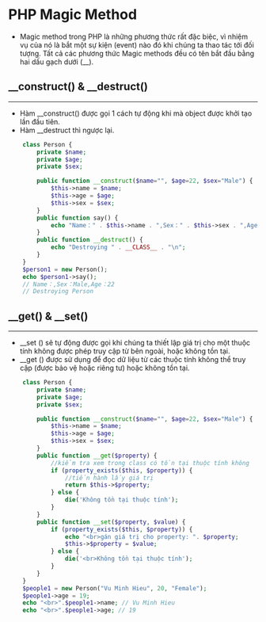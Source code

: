 PHP Magic Method
================

* Magic method trong PHP là những phương thức rất đặc biệc, vì nhiệm vụ của nó là bắt một sự kiện (event) nào đó khi chúng ta thao tác tới đối tượng. Tất cả các phương thức Magic methods đều có tên bắt đầu bằng hai dấu gạch dưới (__).

## __construct() & __destruct()
-------------

- Hàm __construct() được gọi 1 cách tự động khi mà object được khởi tạo lần đầu tiên.
- Hàm __destruct thì ngược lại.
```php
    class Person {
        private $name;
        private $age;
        private $sex;

        public function __construct($name="", $age=22, $sex="Male") {
            $this->name = $name;
            $this->age = $age;
            $this->sex = $sex;
        }
        public function say() {
            echo "Name：" . $this->name . ",Sex：" . $this->sex . ",Age：" . $this->age;
        }
        public function __destruct() {
            echo "Destroying " . __CLASS__ . "\n";
        }
    }
    $person1 = new Person();
    echo $person1->say();
    // Name：,Sex：Male,Age：22
    // Destroying Person
```
## __get() & __set()
-------------
- __set () sẽ tự động được gọi khi chúng ta thiết lập giá trị cho một thuộc tính không được phép truy cập từ bên ngoài, hoặc không tồn tại.
- __get () được sử dụng để đọc dữ liệu từ các thuộc tính không thể truy cập (được bảo vệ hoặc riêng tư) hoặc không tồn tại.
```php
    class Person {
        private $name;
        private $age;
        private $sex;

        public function __construct($name="", $age=22, $sex="Male") {
            $this->name = $name;
            $this->age = $age;
            $this->sex = $sex;
        }
        public function __get($property) {
            //kiểm tra xem trong class có tồn tại thuộc tính không
            if (property_exists($this, $property)) {
                //tiến hành lấy giá trị
                return $this->$property;
            } else {
                die('Không tồn tại thuộc tính');
            }
        }
        public function __set($property, $value) {
            if (property_exists($this, $property)) {
                echo "<br>gán giá trị cho property: ". $property;
                $this->$property = $value;
            } else {
                die('<br>Không tồn tại thuộc tính');
            }
        }
    }
    $people1 = new Person("Vu Minh Hieu", 20, "Female");
    $people1->age = 19;
    echo "<br>".$people1->name; // Vu Minh Hieu
    echo "<br>".$people1->age; // 19
```

